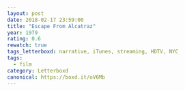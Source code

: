 ```yaml
---
layout: post 
date: 2018-02-17 23:59:00
title: "Escape From Alcatraz"
year: 1979
rating: 0.6
rewatch: true
tags_letterboxd: narrative, iTunes, streaming, HDTV, NYC
tags:
  - film
category: Letterboxd
canonical: https://boxd.it/oV6Mb
---
```

